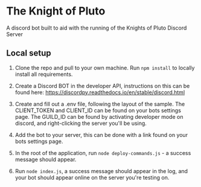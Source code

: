 # The Knight of Pluto

A discord bot built to aid with the running of the Knights of Pluto Discord Server

## Local setup

1. Clone the repo and pull to your own machine. Run `npm install` to locally install all requirements.

2. Create a Discord BOT in the developer API, instructions on this can be found here: https://discordpy.readthedocs.io/en/stable/discord.html

3. Create and fill out a .env file, following the layout of the sample. The CLIENT_TOKEN and CLIENT_ID can be found on your bots settings page. The GUILD_ID can be found by activating developer mode on discord, and right-clicking the server you'll be using.

4. Add the bot to your server, this can be done with a link found on your bots settings page.

5. In the root of the application, run `node deploy-commands.js` - a success message should appear.

6. Run `node index.js`, a success message should appear in the log, and your bot should appear online on the server you're testing on.
